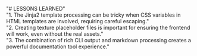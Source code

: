 "# LESSONS LEARNED"  
"1. The Jinja2 template processing can be tricky when CSS variables in HTML templates are involved, requiring careful escaping."  
"2. Creating texture placeholder files is important for ensuring the frontend will work, even without the real assets."  
"3. The combination of rich CLI output and markdown processing creates a powerful documentation tool experience." 
